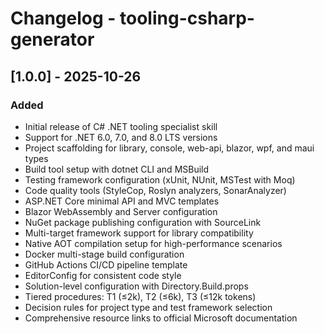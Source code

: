 # Changelog - tooling-csharp-generator

## [1.0.0] - 2025-10-26

### Added
- Initial release of C# .NET tooling specialist skill
- Support for .NET 6.0, 7.0, and 8.0 LTS versions
- Project scaffolding for library, console, web-api, blazor, wpf, and maui types
- Build tool setup with dotnet CLI and MSBuild
- Testing framework configuration (xUnit, NUnit, MSTest with Moq)
- Code quality tools (StyleCop, Roslyn analyzers, SonarAnalyzer)
- ASP.NET Core minimal API and MVC templates
- Blazor WebAssembly and Server configuration
- NuGet package publishing configuration with SourceLink
- Multi-target framework support for library compatibility
- Native AOT compilation setup for high-performance scenarios
- Docker multi-stage build configuration
- GitHub Actions CI/CD pipeline template
- EditorConfig for consistent code style
- Solution-level configuration with Directory.Build.props
- Tiered procedures: T1 (≤2k), T2 (≤6k), T3 (≤12k tokens)
- Decision rules for project type and test framework selection
- Comprehensive resource links to official Microsoft documentation
